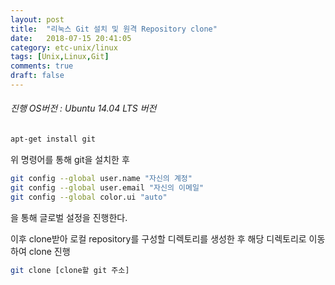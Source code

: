 ```yaml
---
layout: post
title:  "리눅스 Git 설치 및 원격 Repository clone"
date:   2018-07-15 20:41:05
category: etc-unix/linux
tags: [Unix,Linux,Git]
comments: true
draft: false
---
```

###### 진행 OS버전 : Ubuntu 14.04 LTS 버전
```sh
apt-get install git
```

위 명령어를 통해 git을 설치한 후

```sh
git config --global user.name "자신의 계정"
git config --global user.email "자신의 이메일"
git config --global color.ui "auto"
```

<!--more-->
을 통해 글로벌 설정을 진행한다.

이후 clone받아 로컬 repository를 구성할 디렉토리를 생성한 후 해당 디렉토리로 이동하여 clone 진행

```sh
git clone [clone할 git 주소]
```
